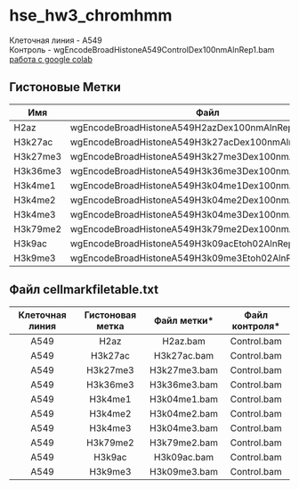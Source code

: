# hse_hw3_chromhmm

Клеточная линия - А549     
Контроль - wgEncodeBroadHistoneA549ControlDex100nmAlnRep1.bam      
[работа c google colab](https://colab.research.google.com/drive/1eRLVGj3Y9n7jOmH9tADmuyT5izP1-XVU?usp=sharing)     

## Гистоновые Метки

Имя | Файл
--- | ---
H2az | wgEncodeBroadHistoneA549H2azDex100nmAlnRep1.bam
H3k27ac | wgEncodeBroadHistoneA549H3k27acDex100nmAlnRep1.bam
H3k27me3| wgEncodeBroadHistoneA549H3k27me3Dex100nmAlnRep1.bam
H3k36me3 | wgEncodeBroadHistoneA549H3k36me3Dex100nmAlnRep1.bam
H3k4me1 | wgEncodeBroadHistoneA549H3k04me1Dex100nmAlnRep1.bam
H3k4me2 | wgEncodeBroadHistoneA549H3k04me2Dex100nmAlnRep1.bam
H3k4me3 | wgEncodeBroadHistoneA549H3k04me3Dex100nmAlnRep1.bam
H3k79me2 | wgEncodeBroadHistoneA549H3k79me2Dex100nmAlnRep1.bam
H3k9ac | wgEncodeBroadHistoneA549H3k09acEtoh02AlnRep1.bam
H3k9me3 | wgEncodeBroadHistoneA549H3k09me3Etoh02AlnRep1.bam

## Файл cellmarkfiletable.txt

|   Клеточная линия   | Гистоновая метка | Файл метки*| Файл контроля*|
|:-------------------:|:----------------:|:----------:|:-------------:|
|A549	                |H2az	         |H2az.bam|Control.bam    |
|A549	                |H3k27ac	         |H3k27ac.bam	|Control.bam    |
|A549	                |H3k27me3	         |H3k27me3.bam|Control.bam    |
|A549	                |H3k36me3	         |H3k36me3.bam	|Control.bam    |
|A549	                |H3k4me1	         |H3k04me1.bam|Control.bam    |
|A549	                |H3k4me2	         |H3k04me2.bam	|Control.bam    |
|A549	                |H3k4me3	           |H3k04me3.bam	|Control.bam    |
|A549	                |H3k79me2	         |H3k79me2.bam	|Control.bam    |
|A549	                |H3k9ac	         |H3k09ac.bam|Control.bam    |
|A549	                |H3k9me3	             |H3k09me3.bam	  |Control.bam    |
